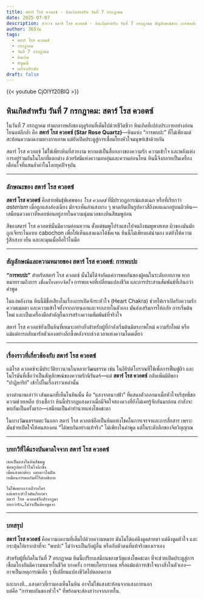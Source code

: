 ```yaml
---
title: สตาร์ โรส ควอตซ์ - หินเกิดสำหรับ วันที่ 7 กรกฎาคม
date: 2025-07-07
description: สำรวจ สตาร์ โรส ควอตซ์ - หินเกิดสำหรับ วันที่ 7 กรกฎาคม สัญลักษณ์ของ การพบปะ มาเรียนรู้ความหมายลึกซึ้งของหินพิเศษนี้
author: 365วัน
tags:
  - สตาร์ โรส ควอตซ์
  - กรกฎาคม
  - วันที่ 7 กรกฎาคม
  - หินเกิด
  - อัญมณี
  - เครื่องประดับ
draft: false
---
```


{{< youtube CjOlYf20BlQ >}}

## หินเกิดสำหรับ วันที่ 7 กรกฎาคม: สตาร์ โรส ควอตซ์

ในวันที่ 7 กรกฎาคม ท่ามกลางพลังของฤดูร้อนที่เต็มไปด้วยชีวิตชีวา หินเกิดที่เปล่งประกายอย่างอ่อนโยนแต่ลึกล้ำ คือ **สตาร์ โรส ควอตซ์ (Star Rose Quartz)**—หินแห่ง “การพบปะ” ที่ไม่เพียงแต่สะท้อนความงดงามทางกายภาพ แต่ยังเปิดประตูสู่การเชื่อมโยงหัวใจมนุษย์เข้าด้วยกัน

สตาร์ โรส ควอตซ์ ไม่ใช่เพียงหินที่สวยงาม หากแต่เป็นสื่อกลางของความรัก ความเข้าใจ และพลังแห่งการอยู่ร่วมกันในโลกที่แตกต่าง ด้วยรัศมีแห่งความอบอุ่นและความอ่อนโยน หินนี้จึงกลายเป็นเครื่องเตือนใจที่แสนล้ำค่าในโลกยุคปัจจุบัน

---

### ลักษณะของ สตาร์ โรส ควอตซ์

**สตาร์ โรส ควอตซ์** คือสายพันธุ์พิเศษของ _โรส ควอตซ์_ ที่มีปรากฏการณ์แสงแฉก หรือที่เรียกว่า _asterism_ เมื่อถูกแสงส่องเฉียง มักจะเห็นลำแสงบาง ๆ พาดกันเป็นรูปดาวสี่ถึงหกแฉกอยู่บนผิวหิน—เสมือนดวงดาวที่หลบซ่อนอยู่ภายในความนุ่มนวลของหินสีชมพูอ่อน

สีของสตาร์ โรส ควอตซ์นั้นมีความอ่อนหวาน ตั้งแต่ชมพูโปร่งแสงไปจนถึงชมพูพาสเทล ผิวของมันมักถูกเจียระไนแบบ cabochon เพื่อให้เห็นแสงแฉกได้ชัดเจน หินนี้ไม่เพียงแต่น่ามอง แต่ยังให้ความรู้สึกสงบ เย็น และละมุนเมื่อถือไว้ในมือ

---

### สัญลักษณ์และความหมายของ สตาร์ โรส ควอตซ์: การพบปะ

**“การพบปะ”** สำหรับสตาร์ โรส ควอตซ์ นั้นไม่ได้จำกัดแค่การพบกันของผู้คนในระดับกายภาพ หากหมายรวมถึงการ _เชื่อมโยงทางจิตใจ_ การพบเจอที่เปลี่ยนแปลงชีวิต และการประสานสัมพันธ์ที่เกินกว่าคำพูด

ในแง่พลังงาน หินนี้มีชื่อเสียงในเรื่องการเปิดจักระหัวใจ (Heart Chakra) ช่วยให้เราเปิดรับความรัก ความเมตตา และความเข้าใจทั้งจากภายนอกและจากภายในตัวเอง มันส่งเสริมการให้อภัย การเริ่มต้นใหม่ และเป็นเครื่องมือสำคัญในการสร้างความสัมพันธ์ที่จริงใจ

สตาร์ โรส ควอตซ์ยังเป็นหินที่เหมาะอย่างยิ่งสำหรับผู้ที่กำลังเริ่มต้นมิตรภาพใหม่ ความรักใหม่ หรือแม้แต่การกลับมารักตัวเองอย่างลึกซึ้งหลังจากช่วงเวลาแห่งความโดดเดี่ยว

---

### เรื่องราวที่เกี่ยวข้องกับ สตาร์ โรส ควอตซ์

แม้โรส ควอตซ์จะมีประวัติยาวนานในหลายวัฒนธรรม เช่น ในอียิปต์โบราณที่ใช้เพื่อการฟื้นฟูผิว และในโรมันที่เชื่อว่าเป็นสัญลักษณ์ของความรักนิรันดร์—แต่ **สตาร์ โรส ควอตซ์** กลับเพิ่มมิติของ “ปาฏิหาริย์” เข้าไปในเรื่องราวเหล่านั้น

บางตำนานเล่าว่า เส้นแฉกที่เห็นในหินนั้น คือ “แสงจากนางฟ้า” ที่แสดงตัวออกมาเมื่อหัวใจบริสุทธิ์ขอความช่วยเหลือ บ้างเชื่อว่า หินนี้ปรากฏแสงดาวเมื่อมีจิตใจสองดวงที่ยังไม่เคยรู้จักกันมาก่อน กำลังจะพบกันเป็นครั้งแรก—เสมือนเป็นคำทำนายแห่งโชคชะตา

ในบางวัฒนธรรมตะวันออก สตาร์ โรส ควอตซ์ถือเป็นหินแห่งโชคในการเจรจาและการสื่อสาร เพราะมันช่วยเปิดใจให้คนสองคน “ได้พบกันอย่างแท้จริง” ไม่เพียงในคำพูด แต่ในระดับลึกของจิตวิญญาณ

---

### บทกวีที่ได้แรงบันดาลใจจาก สตาร์ โรส ควอตซ์

```
เธอเป็นแสงในหินสีชมพู  
ซ่อนรูปดาวไว้ในใจลึกซึ้ง  
เมื่อแสงตกต้อง เผยดาวในฝัน  
เหมือนการพบกันที่ไร้คำอธิบาย

ไม่ใช่เพราะเราเฝ้ารอใคร  
แต่เพราะหัวใจมันเรียกหา  
สตาร์ โรส ควอตซ์จึงปรากฏมา  
บอกว่ารัก…ไม่จำเป็นต้องพูดจา
```

---

### บทสรุป

**สตาร์ โรส ควอตซ์** คือความงดงามที่เต็มไปด้วยความหมาย มันไม่ได้แค่ดึงดูดสายตา แต่ดึงดูดหัวใจ และกระตุ้นให้เรากล้าที่จะ “พบปะ” ไม่ว่าจะเป็นกับผู้อื่น หรือกับตัวตนที่แท้จริงของเราเอง

สำหรับผู้ที่เกิดในวันที่ 7 กรกฎาคม หินนี้เปรียบเสมือนของขวัญแห่งโชคชะตา ที่จะช่วยเปิดประตูสู่การเชื่อมโยงอันมีความหมายในชีวิต บางครั้ง การพบใครบางคน หรือแม้แต่การเข้าใจบางสิ่งในตัวเอง—อาจเป็นเหตุการณ์เล็ก ๆ ที่เปลี่ยนแปลงชีวิตไปตลอดกาล

และบางที…แสงดาวที่เรามองเห็นในหิน อาจไม่ใช่แสงสะท้อนจากแสงภายนอก  
แต่คือ “การพบกันของหัวใจ” ที่พร้อมจะส่องสว่างจากภายใน.